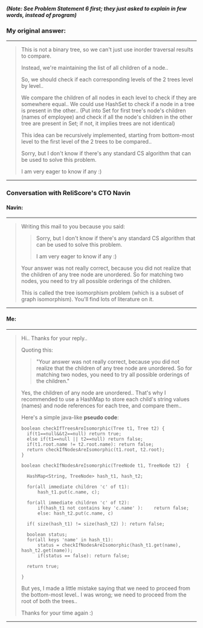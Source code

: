 ##### (Note: See Problem Statement 6 first; they just asked to explain in few words, instead of program)

### My original answer:
***
> This is not a binary tree, so we can't just use inorder traversal results to compare.
> 
> Instead, we're maintaining the list of all children of a node..
> 
> So, we should check if each corresponding levels of the 2 trees level by level..
> 
> We compare the children of all nodes in each level to check if they are somewhere equal..
We could use HashSet to check if a node in a tree is present in the other..
(Put into Set for first tree's node's children (names of employee) and check if all the  node's children in the other tree are present in Set; if not, it implies trees are not identical)
> 
> This idea can be recursively implemented, starting from bottom-most level to the first level of the 2 trees to be compared..
> 
> Sorry, but I don't know if there's any standard CS algorithm that can be used to solve this problem.
> 
> I am very eager to know if any :)
___

### Conversation with ReliScore's CTO Navin

#### Navin:
***
> Writing this mail to you because you said:
> 
> > Sorry, but I don't know if there's any standard CS algorithm 
> > that can be used to solve this problem.
> >
> > I am very eager to know if any :)
> 
> Your answer was not really correct, because you did not realize 
that the children of any tree node are unordered. So for matching 
two nodes, you need to try all possible orderings of the children.
> 
> This is called the tree isomorphism problem (which is a subset of 
graph isomorphism). You'll find lots of literature on it.
___

#### Me:
***
> Hi..
> Thanks for your reply..
> 
> Quoting this:
> > "Your answer was not really correct, because you did not realize that the children of any tree node are unordered. So for matching two nodes, you need to try all possible orderings of the children."
> 
> 
> Yes, the children of any node are unordered.. 
That's why I recommended to use a HashMap to store each child's string values (names) and node references for each tree, and compare them..
> 
> Here's a simple java-like **pseudo code**:
> ```
> boolean checkIfTreesAreIsomorphic(Tree t1, Tree t2) {
> 	if(t1==null&&t2==null) return true;
> 	else if(t1==null || t2==null) return false;
> 	if(t1.root.name != t2.root.name): return false;
> 	return checkIfNodesAreIsomorphic(t1.root, t2.root);
> }
> 
> boolean checkIfNodesAreIsomorphic(TreeNode t1, TreeNode t2)  {
> 
> 	HashMap<String, TreeNode> hash_t1, hash_t2;
> 
> 	for(all immediate children 'c' of t1):
> 		hash_t1.put(c.name, c);
> 
> 	for(all immediate children 'c' of t2):
>		if(hash_t1 not contains key 'c.name' ):    return false;
> 		else: hash_t2.put(c.name, c)
> 
> 	if( size(hash_t1) != size(hash_t2) ): return false;
> 
> 	boolean status;
> 	for(all keys 'name' in hash_t1):
> 		status = checkIfNodesAreIsomorphic(hash_t1.get(name), hash_t2.get(name));
> 		if(status == false): return false;
> 
> 	return true;
> 
> }
> ```
> But yes, I made a little mistake saying that we need to proceed from the bottom-most level..
> I was wrong; we need to proceed from the root of both the trees..
> 
> Thanks for your time again :)

***